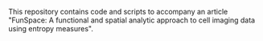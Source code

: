 This repository contains code and scripts to accompany an article "FunSpace: A functional and spatial analytic approach to cell 
imaging data using entropy measures".



